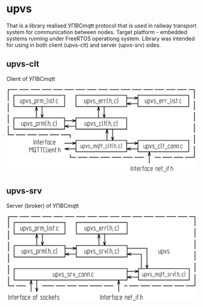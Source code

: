 # upvs
That is a library realised УПВСmqtt protocol that is used in railway transport system for communication between nodes. Target platform - embedded systems running under FreeRTOS operationg system.
Library was intended for using in both client (upvs-clt) and server (upvs-srv) sides.

## upvs-clt
Client of УПВСmqtt

<img src="http://github.com/proglyk/upvs/raw/main/image/diagram_upvs_clt_EN.png" width="500" height="228">

## upvs-srv
Server (broker) of УПВСmqtt 

<img src="http://github.com/proglyk/upvs/raw/main/image/diagram_upvs_srv_EN.png" width="500" height="228">
